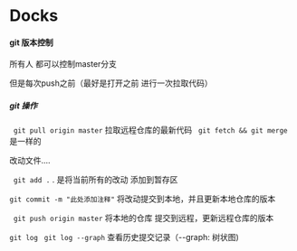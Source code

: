 # Docks

#### git 版本控制

所有人 都可以控制master分支

但是每次push之前（最好是打开之前 进行一次拉取代码）

##### git 操作

``` git pull origin master```   拉取远程仓库的最新代码
``` git fetch && git merge``` 是一样的

 改动文件....  

 ``` git add .```               . 是将当前所有的改动 添加到暂存区

 ``` git commit -m "此处添加注释" ``` 将改动提交到本地，并且更新本地仓库的版本

``` git push origin master```    将本地的仓库  提交到远程，更新远程仓库的版本

``` git log ```
``` git log --graph```   查看历史提交记录（--graph: 树状图)

